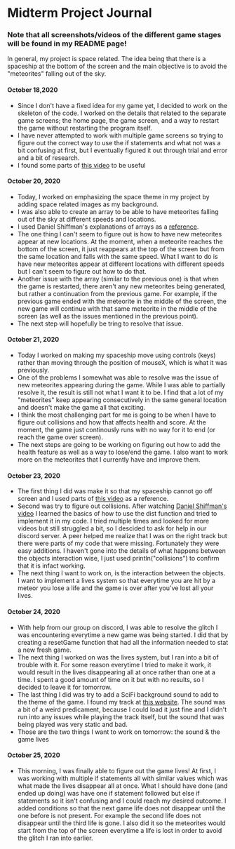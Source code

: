 # Midterm Project Journal

### Note that all screenshots/videos of the different game stages will be found in my README page!

In general, my project is space related. The idea being that there is a spaceship at the bottom of the screen and the main objective is to avoid the "meteorites" falling out of the sky. 

#### October 18,2020
- Since I don't have a fixed idea for my game yet, I decided to work on the skeleton of the code. I worked on the details that related to the separate game screens; the home page, the game screen, and a way to restart the game without restarting the program itself.
- I have never attempted to work with multiple game screens so trying to figure out the correct way to use the if statements and what not was a bit confusing at first, but I eventually figured it out through trial and error and a bit of research. 
- I found some parts of [this video](https://www.youtube.com/watch?v=A6fnjLmYb8s) to be useful

#### October 20, 2020
- Today, I worked on emphasizing the space theme in my project by adding space related images as my background.
- I was also able to create an array to be able to have meteorites falling out of the sky at different speeds and locations.
- I used Daniel Shiffman's explanations of arrays as a [reference](https://www.youtube.com/watch?v=NptnmWvkbTw). 
- The one thing I can't seem to figure out is how to have new meteorites appear at new locations. At the moment, when a meteorite reaches the bottom of the screen, it just reappears at the top of the screen but from the same location and falls with the same speed. What I want to do is have new meteorites appear at different locations with different speeds but I can't seem to figure out how to do that.
- Another issue with the array (similar to the previous one) is that when the game is restarted, there aren't any new meteorites being generated, but rather a continuation from the previous game. For example, if the previous game ended with the meteorite in the middle of the screen, the new game will continue with that same meteorite in the middle of the screen (as well as the issues mentioned in the previous point).
- The next step will hopefully be tring to resolve that issue. 

#### October 21, 2020
- Today I worked on making my spaceship move using controls (keys) rather than moving through the position of mouseX, which is what it was previously.
- One of the problems I somewhat was able to resolve was the issue of new meteorites appearing during the game. While I was able to partially resolve it, the result is still not what I want it to be. I find that a lot of my "meteorites" keep appearing consecutively in the same general location and doesn't make the game all that exciting.
- I think the most challenging part for me is going to be when I have to figure out collisions and how that affects health  and score. At the moment, the game just continously runs with no way for it to end (or reach the game over screen).
- The next steps are going to be working on figuring out how to add the health feature as well as a way to lose/end the game. I also want to work more on the meteorites that I currently have and improve them. 

#### October 23, 2020
- The first thing I did was make it so that my spaceship cannot go off screen and I used parts of [this video](https://www.youtube.com/watch?v=JV5XBmaQdIA) as a reference. 
- Second was try to figure out collisions. After watching [Daniel Shiffman's video](https://www.youtube.com/watch?v=uAfw-ko3kB8) I learned the basics of how to use the dist function and tried to implement it in my code. I tried multiple times and looked for more videos but still struggled a bit, so I descided to ask for help in our discord server. A peer helped me realize that I was on the right track but there were parts of my code that were missing. Fortunately they were easy additions. I haven't gone into the details of what happens between the objects interaction wise, I just used println("collisions") to confirm that it is infact working. 
- The next thing I want to work on, is the interaction between the objects. I want to implement a lives system so that everytime you are hit by a meteor you lose a life and the game is over after you've lost all your lives. 

#### October 24, 2020
- With help from our group on discord, I was able to resolve the glitch I was encountering everytime a new game was being started. I did that by creating a resetGame function that had all the information needed to stat a new fresh game.
- The next thing I worked on was the lives system, but I ran into a bit of trouble with it. For some reason everytime I tried to make it work, it would result in the lives disappearing all at once rather than one at a time. I spent a good amount of time on it but with no results, so I decided to leave it for tomorrow.
- The last thing I did was try to add a SciFi background sound to add to the theme of the game. I found my track at [this website](https://www.epidemicsound.com/music/featured/). The sound was a bit of a weird predicament, because I could load it just fine and I didn't run into any issues while playing the track itself, but the sound that was being played was very static and bad. 
- Those are the two things I want to work on tomorrow: the sound & the game lives

#### October 25, 2020
- This morning, I was finally able to figure out the game lives! At first, I was working with multiple if statements all with similar values which was what made the lives disappear all at once. What I should have done (and ended up doing) was have one if statement followed but else if statements so it isn't confusing and I could reach my desired outcome. I added conditions so that the next game life does not disappear until the one before is not present. For example the second life does not disappear until the third life is gone. I also did it so the meteorites would start from the top of the screen everytime a life is lost in order to avoid the glitch I ran into earlier. 
